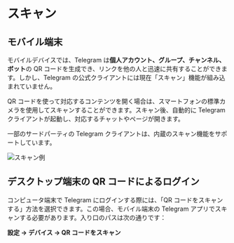 # スキャン

## モバイル端末

モバイルデバイスでは、Telegram は**個人アカウント、グループ、チャンネル、ボット**の QR コードを生成でき、リンクを他の人と迅速に共有することができます。しかし、Telegram の公式クライアントには現在「スキャン」機能が組み込まれていません。

QR コードを使って対応するコンテンツを開く場合は、スマートフォンの標準カメラを使用してスキャンすることができます。スキャン後、自動的に Telegram クライアントが起動し、対応するチャットやページが開きます。

一部のサードパーティの Telegram クライアントは、内蔵のスキャン機能をサポートしています。

![スキャン例](/markdown/img-5.jpeg)

## デスクトップ端末の QR コードによるログイン

コンピュータ端末で Telegram にログインする際には、「QR コードをスキャンする」方法を選択できます。この場合、モバイル端末の Telegram アプリでスキャンする必要があります。入り口のパスは次の通りです：

**設定 → デバイス → QR コードをスキャン**